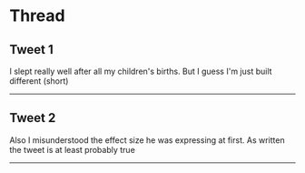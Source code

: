# Thread

## Tweet 1

I slept really well after all my children's births. But I guess I'm just built different (short)

---

## Tweet 2

Also I misunderstood the effect size he was expressing at first. As written the tweet is at least probably true

---

